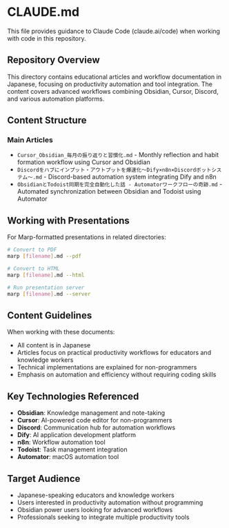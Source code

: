 # CLAUDE.md

This file provides guidance to Claude Code (claude.ai/code) when working with code in this repository.

## Repository Overview

This directory contains educational articles and workflow documentation in Japanese, focusing on productivity automation and tool integration. The content covers advanced workflows combining Obsidian, Cursor, Discord, and various automation platforms.

## Content Structure

### Main Articles
- `Cursor_Obsidian_毎月の振り返りと習慣化.md` - Monthly reflection and habit formation workflow using Cursor and Obsidian
- `Discordをハブにインプット・アウトプットを爆速化〜Dify×n8n×Discordボットシステム〜.md` - Discord-based automation system integrating Dify and n8n
- `ObsidianとTodoist同期を完全自動化した話 - Automatorワークフローの奇跡.md` - Automated synchronization between Obsidian and Todoist using Automator

## Working with Presentations

For Marp-formatted presentations in related directories:

```bash
# Convert to PDF
marp [filename].md --pdf

# Convert to HTML  
marp [filename].md --html

# Run presentation server
marp [filename].md --server
```

## Content Guidelines

When working with these documents:
- All content is in Japanese
- Articles focus on practical productivity workflows for educators and knowledge workers
- Technical implementations are explained for non-programmers
- Emphasis on automation and efficiency without requiring coding skills

## Key Technologies Referenced

- **Obsidian**: Knowledge management and note-taking
- **Cursor**: AI-powered code editor for non-programmers
- **Discord**: Communication hub for automation workflows
- **Dify**: AI application development platform
- **n8n**: Workflow automation tool
- **Todoist**: Task management integration
- **Automator**: macOS automation tool

## Target Audience

- Japanese-speaking educators and knowledge workers
- Users interested in productivity automation without programming
- Obsidian power users looking for advanced workflows
- Professionals seeking to integrate multiple productivity tools